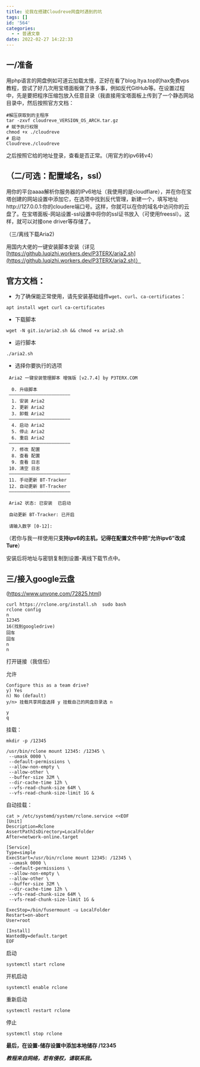 ```yaml
---
title: 论我在搭建Cloudreve网盘时遇到的坑
tags: []
id: '564'
categories:
  - - 普通文章
date: 2022-02-27 14:22:33
---
```


## 一/准备

用php语言的网盘例如可道云加载太慢，正好在看了blog.ltya.top的hax免费vps教程，尝试了好几次用宝塔面板做了许多事，例如反代GitHub等。在设置过程中，先是要把程序压缩包放入任意目录（我直接用宝塔面板上传到了一个静态网站目录中，然后按照官方文档：

```
#解压获取到的主程序
tar -zxvf cloudreve_VERSION_OS_ARCH.tar.gz​
# 赋予执行权限
chmod +x ./cloudreve
​# 启动 
Cloudreve./cloudreve
```

之后按照它给的地址登录，查看是否正常。（用官方的ipv6转v4）

## （二/可选：配置域名，ssl）

用你的平台aaaa解析你服务器的IPv6地址（我使用的是cloudflare），并在你在宝塔创建的网站设置中添加它，在选项中找到反代管理，新建一个，填写地址http://127.0.0.1:你的cloudere端口号。这样，你就可以在你的域名中访问你的云盘了。在宝塔面板-网站设置-ssl设置中将你的ssl证书放入（可使用freessl）。这样，就可以对接one driver等存储了。

（三/离线下载Aria2)

用国内大佬的一键安装脚本安装（详见[https://github.luqizhi.workers.dev/P3TERX/aria2.sh](https://github.luqizhi.workers.dev/P3TERX/aria2.sh)）

## 官方文档：

*   为了确保能正常使用，请先安装基础组件`wget`、`curl`、`ca-certificates`：

```
apt install wget curl ca-certificates
```

*   下载脚本

```
wget -N git.io/aria2.sh && chmod +x aria2.sh
```

*   运行脚本

```
./aria2.sh
```

*   选择你要执行的选项

```
 Aria2 一键安装管理脚本 增强版 [v2.7.4] by P3TERX.COM
 
  0. 升级脚本
 ———————————————————————
  1. 安装 Aria2
  2. 更新 Aria2
  3. 卸载 Aria2
 ———————————————————————
  4. 启动 Aria2
  5. 停止 Aria2
  6. 重启 Aria2
 ———————————————————————
  7. 修改 配置
  8. 查看 配置
  9. 查看 日志
 10. 清空 日志
 ———————————————————————
 11. 手动更新 BT-Tracker
 12. 自动更新 BT-Tracker
 ———————————————————————

 Aria2 状态: 已安装  已启动

 自动更新 BT-Tracker: 已开启

 请输入数字 [0-12]:
```

（若你与我一样使用只**支持ipv6的主机，记得在配置文件中把“允许ipv6”改成Ture**）

安装后将地址与密钥复制到设置-离线下载节点中。

## 三/接入google云盘

(https://www.unvone.com/72825.html)

```
curl https://rclone.org/install.sh  sudo bash
rclone config
n
12345
16(找到googledrive)
回车
回车
n
n
```

打开链接（我信任）

允许

```
Configure this as a team drive?
y) Yes
n) No (default)
y/n> 挂载共享网盘选择 y 挂载自己的网盘目录选 n

y
q
```

挂载：

```
mkdir -p /12345

/usr/bin/rclone mount 12345: /12345 \
 --umask 0000 \
 --default-permissions \
 --allow-non-empty \
 --allow-other \
 --buffer-size 32M \
 --dir-cache-time 12h \
 --vfs-read-chunk-size 64M \
 --vfs-read-chunk-size-limit 1G &
```

自动挂载：

```
cat > /etc/systemd/system/rclone.service <<EOF
[Unit]
Description=Rclone
AssertPathIsDirectory=LocalFolder
After=network-online.target

[Service]
Type=simple
ExecStart=/usr/bin/rclone mount 12345: /12345 \
 --umask 0000 \
 --default-permissions \
 --allow-non-empty \
 --allow-other \
 --buffer-size 32M \
 --dir-cache-time 12h \
 --vfs-read-chunk-size 64M \
 --vfs-read-chunk-size-limit 1G &

ExecStop=/bin/fusermount -u LocalFolder
Restart=on-abort
User=root

[Install]
WantedBy=default.target
EOF
```

启动

```
systemctl start rclone
```

开机启动

```
systemctl enable rclone
```

重新启动

```
systemctl restart rclone
```

停止

```
systemctl stop rclone
```

**最后，在设置-储存设置中添加本地储存 /12345**

**_教程来自网络，若有侵权，请联系我。_**